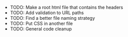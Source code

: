- TODO: Make a root html file that contains the headers
- TODO: Add validation to URL paths
- TODO: Find a better file naming strategy
- TODO: Put CSS in another file
- TODO: General code cleanup
